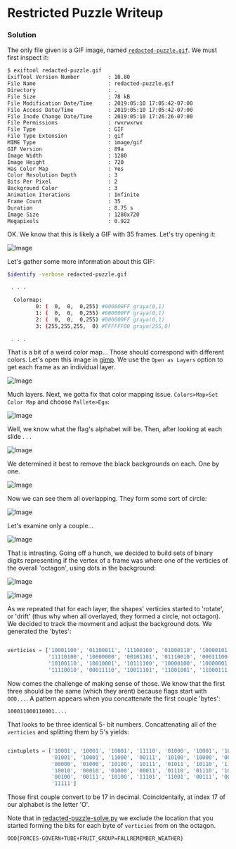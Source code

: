 # Restricted Puzzle Writeup

### Solution

The only file given is a GIF image, named [`redacted-puzzle.gif`](https://github.com/lyellread/ctf-writeups/blob/master/defcon-qualifiers-2019/redacted-puzzle-writeup/redacted-puzzle.gif). We must first inspect it:

```bash
$ exiftool redacted-puzzle.gif
ExifTool Version Number         : 10.80
File Name                       : redacted-puzzle.gif
Directory                       : .
File Size                       : 78 kB
File Modification Date/Time     : 2019:05:10 17:05:42-07:00
File Access Date/Time           : 2019:05:10 17:05:42-07:00
File Inode Change Date/Time     : 2019:05:10 17:26:26-07:00
File Permissions                : rwxrwxrwx
File Type                       : GIF
File Type Extension             : gif
MIME Type                       : image/gif
GIF Version                     : 89a
Image Width                     : 1280
Image Height                    : 720
Has Color Map                   : Yes
Color Resolution Depth          : 3
Bits Per Pixel                  : 2
Background Color                : 3
Animation Iterations            : Infinite
Frame Count                     : 35
Duration                        : 8.75 s
Image Size                      : 1280x720
Megapixels                      : 0.922
```

OK. We know that this is likely a GIF with 35 frames. Let's try opening it:

![Image](https://github.com/lyellread/ctf-writeups/blob/master/defcon-qualifiers-2019/redacted-puzzle-writeup/open-in-image-viewer.JPG)

Let's gather some more information about this GIF:

```bash
$identify -verbose redacted-puzzle.gif

 . . .

  Colormap:
         0: (  0,  0,  0,255) #000000FF graya(0,1)
         1: (  0,  0,  0,255) #000000FF graya(0,1)
         2: (  0,  0,  0,255) #000000FF graya(0,1)
         3: (255,255,255,  0) #FFFFFF00 graya(255,0)

 . . . 

```

That is a bit of a weird color map... Those should correspond with different colors. Let's open this image in [gimp](https://www.gimp.org/). We use the `Open as Layers` option to get each frame as an individual layer.

![Image](https://github.com/lyellread/ctf-writeups/blob/master/defcon-qualifiers-2019/redacted-puzzle-writeup/layers.JPG)

Much layers. Next, we gotta fix that color mapping issue. `Colors>Map>Set Color Map` and choose `Pallete>Ega`:

![Image](https://github.com/lyellread/ctf-writeups/blob/master/defcon-qualifiers-2019/redacted-puzzle-writeup/map_1.JPG)

Well, we know what the flag's alphabet will be. Then, after looking at each slide . . . 

![Image](https://github.com/lyellread/ctf-writeups/blob/master/defcon-qualifiers-2019/redacted-puzzle-writeup/c2a_1.JPG)

We determined it best to remove the black backgrounds on each. One by one.

![Image](https://github.com/lyellread/ctf-writeups/blob/master/defcon-qualifiers-2019/redacted-puzzle-writeup/c2a_2.JPG)

Now we can see them all overlapping. They form some sort of circle:

![Image](https://github.com/lyellread/ctf-writeups/blob/master/defcon-qualifiers-2019/redacted-puzzle-writeup/all_transparent.JPG)

Let's examine only a couple...

![Image](https://github.com/lyellread/ctf-writeups/blob/master/defcon-qualifiers-2019/redacted-puzzle-writeup/octagon_2.JPG)

That is intresting. Going off a hunch, we decided to build sets of binary digits representing if the vertex of a frame was where one of the verticies of the overall 'octagon', using dots in the background:

![Image](https://github.com/lyellread/ctf-writeups/blob/master/defcon-qualifiers-2019/redacted-puzzle-writeup/dots.JPG)

![Image](https://github.com/lyellread/ctf-writeups/blob/master/defcon-qualifiers-2019/redacted-puzzle-writeup/example_binary.JPG)

As we repeated that for each layer, the shapes' verticies started to 'rotate', or 'drift' (thus why when all overlayed, they formed a circle, not octagon). We decided to track the movment and adjust the background dots. We generated the 'bytes':

```python

verticies = ['10001100', '01100011', '11100100', '01000110', '10000101', '00111101', '01000010', '10011000', '11100000',
             '11110100', '10000000', '00101101', '01110010', '00011100', '00001000', '10100101', '11010111', '01101110',
             '10100110', '10010001', '10111100', '10000100', '10000001', '10111001', '11010100', '00111011', '11001110',
             '11110010', '00011110', '10011101', '11001001', '11000111', '01100101', '00011110', '10011111']
```

Now comes the challenge of making sense of those. We know that the first three should be the same (which they arent) because flags start with `OOO...`. A pattern appears when you concattenate the first couple 'bytes':

`100011000110001....`

That looks to be three identical 5- bit numbers. Concattenating all of the `verticies` and splitting them by 5's yields:

```python

cintuplets = ['10001', '10001', '10001', '11110', '01000', '10001', '10100', '00101', '00111', '10101', '00001',
			  '01001', '10001', '11000', '00111', '10100', '10000', '00000', '10110', '10111', '00100', '00111',
			  '00000', '01000', '10100', '10111', '01011', '10110', '11101', '01001', '10100', '10001', '10111', 
			  '10010', '00010', '01000', '00011', '01110', '01110', '10100', '00111', '01111', '00111', '01111', 
			  '00100', '00111', '10100', '11101', '11001', '00111', '00011', '10110', '01010', '00111', '10100', 
			  '11111']
```

Those first couple convert to be 17 in decimal. Coincidentally, at index 17 of our alphabet is the letter 'O'. 

Note that in [redacted-puzzle-solve.py](https://github.com/lyellread/ctf-writeups/blob/master/defcon-qualifiers-2019/redacted-puzzle-writeup/redacted-puzzle-solve.py) we exclude the location that you started forming the bits for each byte of `verticies` from on the octagon.

```
OOO{FORCES-GOVERN+TUBE+FRUIT_GROUP=FALLREMEMBER_WEATHER}
```
